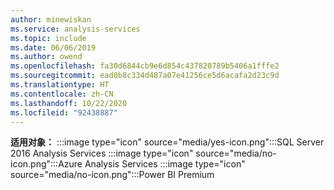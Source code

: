 ```yaml
---
author: minewiskan
ms.service: analysis-services
ms.topic: include
ms.date: 06/06/2019
ms.author: owend
ms.openlocfilehash: fa30d6844cb9e6d854c437820789b5406a1fffe2
ms.sourcegitcommit: ead0b8c334d487a07e41256ce5d6acafa2d23c9d
ms.translationtype: HT
ms.contentlocale: zh-CN
ms.lasthandoff: 10/22/2020
ms.locfileid: "92438887"
---
```

**适用对象：** :::image type="icon" source="media/yes-icon.png":::SQL Server 2016 Analysis Services :::image type="icon" source="media/no-icon.png":::Azure Analysis Services :::image type="icon" source="media/no-icon.png":::Power BI Premium